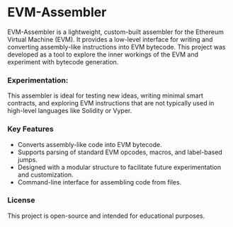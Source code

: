 # EVM-Assembler
EVM-Assembler is a lightweight, custom-built assembler for the Ethereum Virtual Machine (EVM). It provides a low-level interface for writing and converting assembly-like instructions into EVM bytecode. This project was developed as a tool to explore the inner workings of the EVM and experiment with bytecode generation.


### Experimentation:
This assembler is ideal for testing new ideas, writing minimal smart contracts, and exploring EVM instructions that are not typically used in high-level languages like Solidity or Vyper.


### Key Features
- Converts assembly-like code into EVM bytecode.
- Supports parsing of standard EVM opcodes, macros, and label-based jumps.
- Designed with a modular structure to facilitate future experimentation and customization.
- Command-line interface for assembling code from files.

### License
This project is open-source and intended for educational purposes. 
